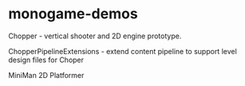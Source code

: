 # monogame-demos

Chopper - vertical shooter and 2D engine prototype.

ChopperPipelineExtensions - extend content pipeline to support level design files for Choper

MiniMan 2D Platformer

